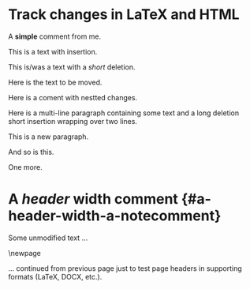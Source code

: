Track changes in LaTeX and HTML
===============================

A **simple** comment from me.

This is a text with insertion.

This is/was a text with a *short* deletion.

Here is the text to be moved.

Here is a coment with nestted changes.

Here is a multi-line paragraph containing some text and a long deletion short insertion wrapping over two lines.

This is a new paragraph.

And so is this.

One more.

A *header* width  comment {#a-header-width-a-notecomment}
========================

Some unmodified text ...

\newpage

... continued from previous page just to test page headers in supporting formats (LaTeX, DOCX, etc.).
